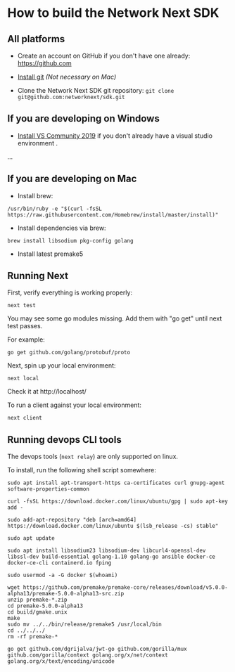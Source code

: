 # How to build the Network Next SDK

## All platforms

* Create an account on GitHub if you don't have one already: https://github.com

* [Install git](https://git-scm.com/) _(Not necessary on Mac)_

* Clone the Network Next SDK git repository: `git clone git@github.com:networknext/sdk.git`

## If you are developing on Windows

* [Install VS Community 2019](https://visualstudio.microsoft.com/vs/community/) if you don't already have a visual studio environment .

...

## If you are developing on Mac

* Install brew:
```
/usr/bin/ruby -e "$(curl -fsSL https://raw.githubusercontent.com/Homebrew/install/master/install)"
```

* Install dependencies via brew:
```
brew install libsodium pkg-config golang
```

* Install latest premake5

## Running Next 

First, verify everything is working properly:
```
next test
```

You may see some go modules missing. Add them with "go get" until next test passes.

For example:
```
go get github.com/golang/protobuf/proto
```

Next, spin up your local environment:

```
next local
```

Check it at http://localhost/

To run a client against your local environment:

```
next client
```

## Running devops CLI tools

The devops tools (`next relay`) are only supported on linux.

To install, run the following shell script somewhere:

  ```shell
  sudo apt install apt-transport-https ca-certificates curl gnupg-agent software-properties-common

  curl -fsSL https://download.docker.com/linux/ubuntu/gpg | sudo apt-key add -

  sudo add-apt-repository "deb [arch=amd64] https://download.docker.com/linux/ubuntu $(lsb_release -cs) stable"

  sudo apt update

  sudo apt install libsodium23 libsodium-dev libcurl4-openssl-dev libssl-dev build-essential golang-1.10 golang-go ansible docker-ce docker-ce-cli containerd.io fping

  sudo usermod -a -G docker $(whoami)

  wget https://github.com/premake/premake-core/releases/download/v5.0.0-alpha13/premake-5.0.0-alpha13-src.zip
  unzip premake-*.zip
  cd premake-5.0.0-alpha13
  cd build/gmake.unix
  make
  sudo mv ../../bin/release/premake5 /usr/local/bin
  cd ../../../
  rm -rf premake-*

  go get github.com/dgrijalva/jwt-go github.com/gorilla/mux github.com/gorilla/context golang.org/x/net/context golang.org/x/text/encoding/unicode
  ```
